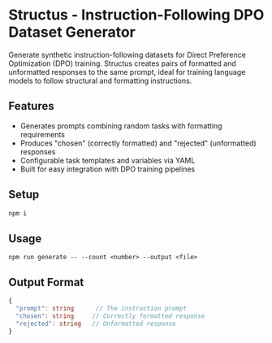 # Structus - Instruction-Following DPO Dataset Generator

Generate synthetic instruction-following datasets for Direct Preference Optimization (DPO) training. Structus creates pairs of formatted and unformatted responses to the same prompt, ideal for training language models to follow structural and formatting instructions.

## Features
- Generates prompts combining random tasks with formatting requirements
- Produces "chosen" (correctly formatted) and "rejected" (unformatted) responses
- Configurable task templates and variables via YAML
- Built for easy integration with DPO training pipelines

## Setup
```bash
npm i
```

## Usage
```
npm run generate -- --count <number> --output <file>
```

## Output Format
```typescript
{
  "prompt": string      // The instruction prompt
  "chosen": string     // Correctly formatted response
  "rejected": string   // Unformatted response
}
```